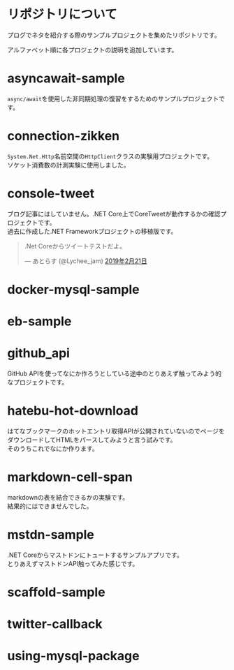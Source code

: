 # リポジトリについて

プログでネタを紹介する際のサンプルプロジェクトを集めたリポジトリです。

アルファベット順に各プロジェクトの説明を追加しています。

# asyncawait-sample

`async/await`を使用した非同期処理の復習をするためのサンプルプロジェクトです。

# connection-zikken

`System.Net.Http`名前空間の`HttpClient`クラスの実験用プロジェクトです。  
ソケット消費数の計測実験に使用しました。

# console-tweet

ブログ記事にはしていません。.NET Core上でCoreTweetが動作するかの確認プロジェクトです。  
過去に作成した.NET Frameworkプロジェクトの移植版です。

<blockquote class="twitter-tweet" data-lang="ja"><p lang="ja" dir="ltr">.Net Coreからツイートテストだよ。</p>&mdash; あとらす (@Lychee_jam) <a href="https://twitter.com/Lychee_jam/status/1098509660720553984?ref_src=twsrc%5Etfw">2019年2月21日</a></blockquote>

# docker-mysql-sample

# eb-sample

# github_api

GitHub APIを使ってなにか作ろうとしている途中のとりあえず触ってみよう的なプロジェクトです。

# hatebu-hot-download

はてなブックマークのホットエントリ取得APIが公開されていないのでページをダウンロードしてHTMLをパースしてみようと言う試みです。  
そのうちこれでなにか作ります。

# markdown-cell-span

markdownの表を結合できるかの実験です。  
結果的にはできませんでした。

# mstdn-sample

.NET Coreからマストドンにトュートするサンプルアプリです。  
とりあえずマストドンAPI触ってみた感じです。

# scaffold-sample

# twitter-callback

# using-mysql-package
